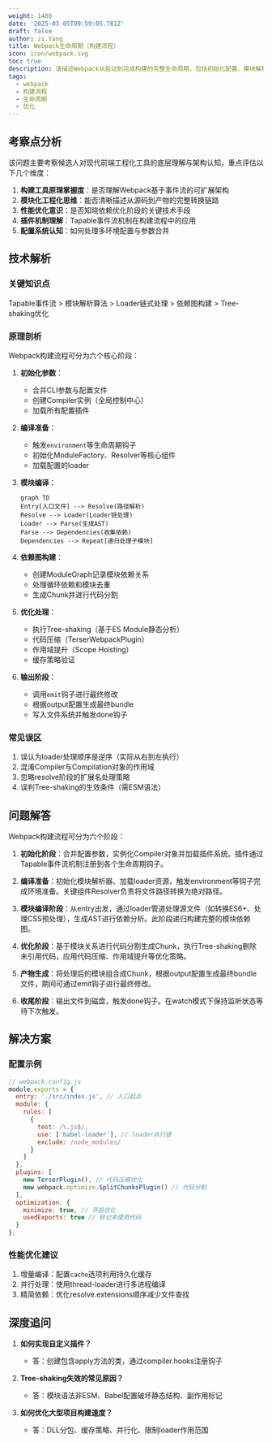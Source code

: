 ```yaml
---
weight: 1400
date: '2025-03-05T09:59:05.781Z'
draft: false
author: zi.Yang
title: Webpack生命周期（构建流程）
icon: icon/webpack.svg
toc: true
description: 请描述Webpack从启动到完成构建的完整生命周期，包括初始化配置、模块解析、代码编译、依赖优化等关键阶段。
tags:
  - webpack
  - 构建流程
  - 生命周期
  - 优化
---
```


## 考察点分析

该问题主要考察候选人对现代前端工程化工具的底层理解与架构认知，重点评估以下几个维度：

1. **构建工具原理掌握度**：是否理解Webpack基于事件流的可扩展架构
2. **模块化工程化思维**：能否清晰描述从源码到产物的完整转换链路
3. **性能优化意识**：是否知晓依赖优化阶段的关键技术手段
4. **插件机制理解**：Tapable事件流机制在构建流程中的应用
5. **配置系统认知**：如何处理多环境配置与参数合并

## 技术解析

### 关键知识点

Tapable事件流 > 模块解析算法 > Loader链式处理 > 依赖图构建 > Tree-shaking优化

### 原理剖析

Webpack构建流程可分为六个核心阶段：

1. **初始化参数**：
   - 合并CLI参数与配置文件
   - 创建Compiler实例（全局控制中心）
   - 加载所有配置插件

2. **编译准备**：
   - 触发`environment`等生命周期钩子
   - 初始化ModuleFactory、Resolver等核心组件
   - 加载配置的loader

3. **模块编译**：

   ```mermaid
   graph TD
   Entry[入口文件] --> Resolve(路径解析)
   Resolve --> Loader(Loader链处理)
   Loader --> Parse(生成AST)
   Parse --> Dependencies(收集依赖)
   Dependencies --> Repeat[递归处理子模块]
   ```

4. **依赖图构建**：
   - 创建ModuleGraph记录模块依赖关系
   - 处理循环依赖和模块去重
   - 生成Chunk并进行代码分割

5. **优化处理**：
   - 执行Tree-shaking（基于ES Module静态分析）
   - 代码压缩（TerserWebpackPlugin）
   - 作用域提升（Scope Hoisting）
   - 缓存策略验证

6. **输出阶段**：
   - 调用`emit`钩子进行最终修改
   - 根据output配置生成最终bundle
   - 写入文件系统并触发done钩子

### 常见误区

1. 误认为loader处理顺序是逆序（实际从右到左执行）
2. 混淆Compiler与Compilation对象的作用域
3. 忽略resolve阶段的扩展名处理策略
4. 误判Tree-shaking的生效条件（需ESM语法）

## 问题解答

Webpack构建流程可分为六个阶段：

1. **初始化阶段**：合并配置参数，实例化Compiler对象并加载插件系统。插件通过Tapable事件流机制注册到各个生命周期钩子。

2. **编译准备**：初始化模块解析器、加载loader资源，触发environment等钩子完成环境准备。关键组件Resolver负责将文件路径转换为绝对路径。

3. **模块编译阶段**：从entry出发，通过loader管道处理源文件（如转换ES6+、处理CSS预处理），生成AST进行依赖分析。此阶段递归构建完整的模块依赖图。

4. **优化阶段**：基于模块关系进行代码分割生成Chunk，执行Tree-shaking删除未引用代码，应用代码压缩、作用域提升等优化策略。

5. **产物生成**：将处理后的模块组合成Chunk，根据output配置生成最终bundle文件，期间可通过emit钩子进行最终修改。

6. **收尾阶段**：输出文件到磁盘，触发done钩子。在watch模式下保持监听状态等待下次触发。

## 解决方案

### 配置示例

```javascript
// webpack.config.js
module.exports = {
  entry: './src/index.js', // 入口起点
  module: {
    rules: [
      {
        test: /\.js$/,
        use: ['babel-loader'], // loader执行链
        exclude: /node_modules/
      }
    ]
  },
  plugins: [
    new TerserPlugin(), // 代码压缩优化
    new webpack.optimize.SplitChunksPlugin() // 代码分割
  ],
  optimization: {
    minimize: true, // 开启优化
    usedExports: true // 标记未使用代码
  }
};
```

### 性能优化建议

1. 增量编译：配置`cache`选项利用持久化缓存
2. 并行处理：使用thread-loader进行多进程编译
3. 精简依赖：优化resolve.extensions顺序减少文件查找

## 深度追问

1. **如何实现自定义插件？**
   - 答：创建包含apply方法的类，通过compiler.hooks注册钩子

2. **Tree-shaking失效的常见原因？**
   - 答：模块语法非ESM、Babel配置破坏静态结构、副作用标记

3. **如何优化大型项目构建速度？**
   - 答：DLL分包、缓存策略、并行化、限制loader作用范围
